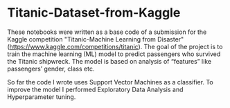 # Titanic-Dataset-from-Kaggle

These notebooks were written as a base code of a submission for the Kaggle competition "Titanic-Machine Learning from Disaster" (https://www.kaggle.com/competitions/titanic). The goal of the project is to train the machine learning (ML) model to predict passengers who survived the Titanic shipwreck. The model is based on analysis of “features” like passengers’ gender, class etc.

So far the code I wrote uses Support Vector Machines as a classifier. To improve the model I performed Exploratory Data Analysis and Hyperparameter tuning.
